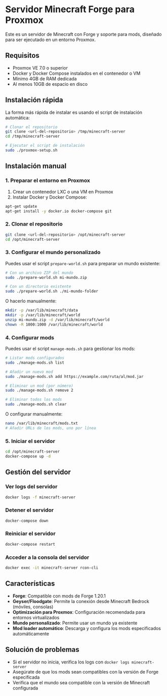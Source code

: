 # Servidor Minecraft Forge para Proxmox

Este es un servidor de Minecraft con Forge y soporte para mods, diseñado para ser ejecutado en un entorno Proxmox.

## Requisitos
- Proxmox VE 7.0 o superior
- Docker y Docker Compose instalados en el contenedor o VM
- Mínimo 4GB de RAM dedicada
- Al menos 10GB de espacio en disco

## Instalación rápida

La forma más rápida de instalar es usando el script de instalación automática:

```bash
# Clonar el repositorio
git clone <url-del-repositorio> /tmp/minecraft-server
cd /tmp/minecraft-server

# Ejecutar el script de instalación
sudo ./proxmox-setup.sh
```

## Instalación manual

### 1. Preparar el entorno en Proxmox

1. Crear un contenedor LXC o una VM en Proxmox
2. Instalar Docker y Docker Compose:

```bash
apt-get update
apt-get install -y docker.io docker-compose git
```

### 2. Clonar el repositorio

```bash
git clone <url-del-repositorio> /opt/minecraft-server
cd /opt/minecraft-server
```

### 3. Configurar el mundo personalizado

Puedes usar el script `prepare-world.sh` para preparar un mundo existente:

```bash
# Con un archivo ZIP del mundo
sudo ./prepare-world.sh mi-mundo.zip

# Con un directorio existente
sudo ./prepare-world.sh ./mi-mundo-folder
```

O hacerlo manualmente:

```bash
mkdir -p /var/lib/minecraft/data
mkdir -p /var/lib/minecraft/world
unzip mi-mundo.zip -d /var/lib/minecraft/world
chown -R 1000:1000 /var/lib/minecraft/world
```

### 4. Configurar mods

Puedes usar el script `manage-mods.sh` para gestionar los mods:

```bash
# Listar mods configurados
sudo ./manage-mods.sh list

# Añadir un nuevo mod
sudo ./manage-mods.sh add https://example.com/ruta/al/mod.jar

# Eliminar un mod (por número)
sudo ./manage-mods.sh remove 2

# Eliminar todos los mods
sudo ./manage-mods.sh clear
```

O configurar manualmente:

```bash
nano /var/lib/minecraft/mods.txt
# Añadir URLs de los mods, uno por línea
```

### 5. Iniciar el servidor

```bash
cd /opt/minecraft-server
docker-compose up -d
```

## Gestión del servidor

### Ver logs del servidor
```bash
docker logs -f minecraft-server
```

### Detener el servidor
```bash
docker-compose down
```

### Reiniciar el servidor
```bash
docker-compose restart
```

### Acceder a la consola del servidor
```bash
docker exec -it minecraft-server rcon-cli
```

## Características

- **Forge**: Compatible con mods de Forge 1.20.1
- **Geyser/Floodgate**: Permite la conexión desde Minecraft Bedrock (móviles, consolas)
- **Optimización para Proxmox**: Configuración recomendada para entornos virtualizados
- **Mundo personalizado**: Permite usar un mundo ya existente
- **Mod loader automático**: Descarga y configura los mods especificados automáticamente

## Solución de problemas

- Si el servidor no inicia, verifica los logs con `docker logs minecraft-server`
- Asegúrate de que los mods sean compatibles con la versión de Forge especificada
- Verifica que el mundo sea compatible con la versión de Minecraft configurada 